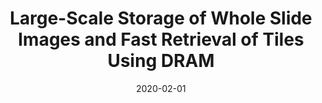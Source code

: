 ---
title: "Large-Scale Storage of Whole Slide Images and Fast Retrieval of Tiles Using DRAM"
collection: publications
permalink: /publication/2019-NiDAN
date: 2020-02-01
paperurl: 'https://drive.google.com/file/d/1DPRPQcQKauADbgAKxCF112lNDit9bQIm/view'
citation: 'Daniel E. Lopez Barron, Praveen Rao, Deepthi Rao, Ossama Tawfik, <b>Arun Zachariah<b> - &quot;Large-Scale Storage of Whole Slide Images and Fast Retrieval of Tiles Using DRAM.&quot; <i>2020 SPIE Defense + Commercial Sensing: Big Data II: Learning, Analytics, and Applications Conference</i>, 6 pages, Anaheim, CA.'
---